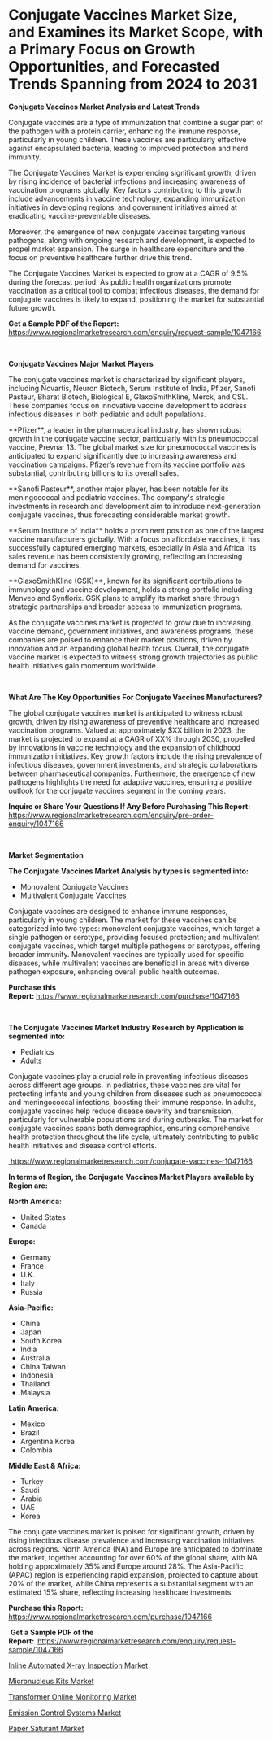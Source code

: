 <p><h1>Conjugate Vaccines Market Size, and Examines its Market Scope, with a Primary Focus on Growth Opportunities, and Forecasted Trends Spanning from 2024 to 2031</h1></p><p><strong>Conjugate Vaccines Market Analysis and Latest Trends</strong></p>
<p><p>Conjugate vaccines are a type of immunization that combine a sugar part of the pathogen with a protein carrier, enhancing the immune response, particularly in young children. These vaccines are particularly effective against encapsulated bacteria, leading to improved protection and herd immunity. </p><p>The Conjugate Vaccines Market is experiencing significant growth, driven by rising incidence of bacterial infections and increasing awareness of vaccination programs globally. Key factors contributing to this growth include advancements in vaccine technology, expanding immunization initiatives in developing regions, and government initiatives aimed at eradicating vaccine-preventable diseases.</p><p>Moreover, the emergence of new conjugate vaccines targeting various pathogens, along with ongoing research and development, is expected to propel market expansion. The surge in healthcare expenditure and the focus on preventive healthcare further drive this trend.</p><p>The Conjugate Vaccines Market is expected to grow at a CAGR of 9.5% during the forecast period. As public health organizations promote vaccination as a critical tool to combat infectious diseases, the demand for conjugate vaccines is likely to expand, positioning the market for substantial future growth.</p></p>
<p><strong>Get a Sample PDF of the Report:&nbsp;</strong> <a href="https://www.regionalmarketresearch.com/enquiry/request-sample/1047166">https://www.regionalmarketresearch.com/enquiry/request-sample/1047166</a></p>
<p>&nbsp;</p>
<p><strong>Conjugate Vaccines Major Market Players</strong></p>
<p><p>The conjugate vaccines market is characterized by significant players, including Novartis, Neuron Biotech, Serum Institute of India, Pfizer, Sanofi Pasteur, Bharat Biotech, Biological E, GlaxoSmithKline, Merck, and CSL. These companies focus on innovative vaccine development to address infectious diseases in both pediatric and adult populations.</p><p>**Pfizer**, a leader in the pharmaceutical industry, has shown robust growth in the conjugate vaccine sector, particularly with its pneumococcal vaccine, Prevnar 13. The global market size for pneumococcal vaccines is anticipated to expand significantly due to increasing awareness and vaccination campaigns. Pfizer’s revenue from its vaccine portfolio was substantial, contributing billions to its overall sales.</p><p>**Sanofi Pasteur**, another major player, has been notable for its meningococcal and pediatric vaccines. The company's strategic investments in research and development aim to introduce next-generation conjugate vaccines, thus forecasting considerable market growth.</p><p>**Serum Institute of India** holds a prominent position as one of the largest vaccine manufacturers globally. With a focus on affordable vaccines, it has successfully captured emerging markets, especially in Asia and Africa. Its sales revenue has been consistently growing, reflecting an increasing demand for vaccines.</p><p>**GlaxoSmithKline (GSK)**, known for its significant contributions to immunology and vaccine development, holds a strong portfolio including Menveo and Synflorix. GSK plans to amplify its market share through strategic partnerships and broader access to immunization programs.</p><p>As the conjugate vaccines market is projected to grow due to increasing vaccine demand, government initiatives, and awareness programs, these companies are poised to enhance their market positions, driven by innovation and an expanding global health focus. Overall, the conjugate vaccine market is expected to witness strong growth trajectories as public health initiatives gain momentum worldwide.</p></p>
<p>&nbsp;</p>
<p><strong>What Are The Key Opportunities For Conjugate Vaccines Manufacturers?</strong></p>
<p><p>The global conjugate vaccines market is anticipated to witness robust growth, driven by rising awareness of preventive healthcare and increased vaccination programs. Valued at approximately $XX billion in 2023, the market is projected to expand at a CAGR of XX% through 2030, propelled by innovations in vaccine technology and the expansion of childhood immunization initiatives. Key growth factors include the rising prevalence of infectious diseases, government investments, and strategic collaborations between pharmaceutical companies. Furthermore, the emergence of new pathogens highlights the need for adaptive vaccines, ensuring a positive outlook for the conjugate vaccines segment in the coming years.</p></p>
<p><strong>Inquire or Share Your Questions If Any Before Purchasing This Report:</strong> <a href="https://www.regionalmarketresearch.com/enquiry/pre-order-enquiry/1047166">https://www.regionalmarketresearch.com/enquiry/pre-order-enquiry/1047166</a></p>
<p>&nbsp;</p>
<p><strong>Market Segmentation</strong></p>
<p><strong>The Conjugate Vaccines Market Analysis by types is segmented into:</strong></p>
<p><ul><li>Monovalent Conjugate Vaccines</li><li>Multivalent Conjugate Vaccines</li></ul></p>
<p><p>Conjugate vaccines are designed to enhance immune responses, particularly in young children. The market for these vaccines can be categorized into two types: monovalent conjugate vaccines, which target a single pathogen or serotype, providing focused protection; and multivalent conjugate vaccines, which target multiple pathogens or serotypes, offering broader immunity. Monovalent vaccines are typically used for specific diseases, while multivalent vaccines are beneficial in areas with diverse pathogen exposure, enhancing overall public health outcomes.</p></p>
<p><strong>Purchase this Report:&nbsp;</strong><a href="https://www.regionalmarketresearch.com/purchase/1047166">https://www.regionalmarketresearch.com/purchase/1047166</a></p>
<p>&nbsp;</p>
<p><strong>The Conjugate Vaccines Market Industry Research by Application is segmented into:</strong></p>
<p><ul><li>Pediatrics</li><li>Adults</li></ul></p>
<p><p>Conjugate vaccines play a crucial role in preventing infectious diseases across different age groups. In pediatrics, these vaccines are vital for protecting infants and young children from diseases such as pneumococcal and meningococcal infections, boosting their immune response. In adults, conjugate vaccines help reduce disease severity and transmission, particularly for vulnerable populations and during outbreaks. The market for conjugate vaccines spans both demographics, ensuring comprehensive health protection throughout the life cycle, ultimately contributing to public health initiatives and disease control efforts.</p></p>
<p><a href="https://www.regionalmarketresearch.com/conjugate-vaccines-r1047166">&nbsp;https://www.regionalmarketresearch.com/conjugate-vaccines-r1047166</a></p>
<p><strong>In terms of Region, the Conjugate Vaccines Market Players available by Region are:</strong></p>
<p>
    <p> <strong> North America: </strong>
        <ul>
            <li>United States</li>
            <li>Canada</li>
        </ul>
        </p> 
    <p> <strong> Europe: </strong>
        <ul>
            <li>Germany</li>
            <li>France</li>
            <li>U.K.</li>
            <li>Italy</li>
            <li>Russia</li>
        </ul>
        </p> 
    <p> <strong> Asia-Pacific: </strong>
        <ul>
            <li>China</li>
            <li>Japan</li>
            <li>South Korea</li>
            <li>India</li>
            <li>Australia</li>
            <li>China Taiwan</li>
            <li>Indonesia</li>
            <li>Thailand</li>
            <li>Malaysia</li>
        </ul>
        </p> 
    <p> <strong> Latin America: </strong>
        <ul>
            <li>Mexico</li>
            <li>Brazil</li>
            <li>Argentina Korea</li>
            <li>Colombia</li>
        </ul>
        </p> 
    <p> <strong> Middle East & Africa: </strong>
        <ul>
            <li>Turkey</li>
            <li>Saudi</li>
            <li>Arabia</li>
            <li>UAE</li>
            <li>Korea</li>
        </ul>
    </p>
    </p>
<p><p>The conjugate vaccines market is poised for significant growth, driven by rising infectious disease prevalence and increasing vaccination initiatives across regions. North America (NA) and Europe are anticipated to dominate the market, together accounting for over 60% of the global share, with NA holding approximately 35% and Europe around 28%. The Asia-Pacific (APAC) region is experiencing rapid expansion, projected to capture about 20% of the market, while China represents a substantial segment with an estimated 15% share, reflecting increasing healthcare investments.</p></p>
<p><strong>Purchase this Report: </strong><a href="https://www.regionalmarketresearch.com/purchase/1047166">https://www.regionalmarketresearch.com/purchase/1047166</a></p>
<p>&nbsp;<strong>Get a Sample PDF of the Report:&nbsp;&nbsp;</strong><a href="https://www.regionalmarketresearch.com/enquiry/request-sample/1047166">https://www.regionalmarketresearch.com/enquiry/request-sample/1047166</a></p>
<p><strong></strong></p>
<p><p><a href="https://github.com/wwwkeltoum/Market-Research-Report-List-5/blob/main/inline-automated-x-ray-inspection-market.md">Inline Automated X-ray Inspection Market</a></p><p><a href="https://medium.com/@thereveren80_64383/emerging-trends-in-micronucleus-kits-market-global-outlook-and-future-prospects-from-2024-2031-a574ee59fb3d?postPublishedType=repub">Micronucleus Kits Market</a></p><p><a href="https://issuu.com/reportprime-2/docs/transformer-online-monitoring-marke_3f8712f66cf9c0">Transformer Online Monitoring Market</a></p><p><a href="https://www.linkedin.com/pulse/global-emission-control-systems-market-exploring-share-trends-y7k4f">Emission Control Systems Market</a></p><p><a href="https://medium.com/@thereveren80_64383/paper-saturant-market-size-share-analysis-growth-trends-forecasts-2024-2031-61c27df6290f?postPublishedType=repub">Paper Saturant Market</a></p></p>